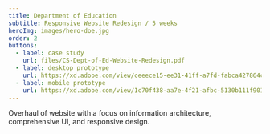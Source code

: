```yaml
---
title: Department of Education
subtitle: Responsive Website Redesign / 5 weeks
heroImg: images/hero-doe.jpg
order: 2
buttons:
  - label: case study
    url: files/CS-Dept-of-Ed-Website-Redesign.pdf
  - label: desktop prototype
    url: https://xd.adobe.com/view/ceeece15-ee31-41ff-a7fd-fabca427864c-9bbd/
  - label: mobile prototype
    url: https://xd.adobe.com/view/1c70f438-aa7e-4f21-afbc-5130b111f901-4923/
---
```


Overhaul of website with a focus on information architecture, comprehensive UI, and responsive design.